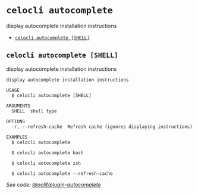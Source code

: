 # `celocli autocomplete`

display autocomplete installation instructions

- [`celocli autocomplete [SHELL]`](#celocli-autocomplete-shell)

## `celocli autocomplete [SHELL]`

display autocomplete installation instructions

```
display autocomplete installation instructions

USAGE
  $ celocli autocomplete [SHELL]

ARGUMENTS
  SHELL  shell type

OPTIONS
  -r, --refresh-cache  Refresh cache (ignores displaying instructions)

EXAMPLES
  $ celocli autocomplete

  $ celocli autocomplete bash

  $ celocli autocomplete zsh

  $ celocli autocomplete --refresh-cache
```

_See code: [@oclif/plugin-autocomplete](https://github.com/oclif/plugin-autocomplete/blob/v0.1.5/src/commands/autocomplete/index.ts)_
